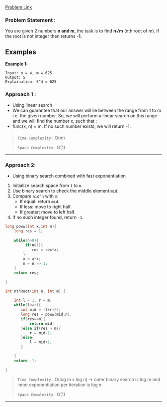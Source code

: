 [Problem Link](https://www.geeksforgeeks.org/problems/find-nth-root-of-m5843/1#)
### Problem Statement : 

You are given 2 numbers **n and m,** the task is to find **n√m** (nth root of m). If the root is not integer then returns **-1**.
## Examples

**Example 1:**

```
Input: n = 4, m = 625
Output: 5
Explaination: 5^4 = 625

```

### Approach 1 :

- Using linear search
- We can guarantee that our answer will lie between the range from 1 to m i.e. the given number. So, we will perform a linear search on this range and we will find the number x, such that :
- func(x, n) = m. If no such number exists, we will return -1.

#### 

> `Time Complexity` : O(m)
> 
> `Space Complexity` : O(1)

---

### Approach 2:

- Using binary search combined with fast exponentiation
1. Initialize search space from `1` to `m`.
2. Use binary search to check the middle element `mid`.
3. Compare `mid^n` with `m`:
   - If equal: return `mid`.
   - If less: move to right half.
   - If greater: move to left half.
4. If no such integer found, return `-1`.



``` cpp
long poww(int x,int n){
	long res = 1;
	
	while(n>0){
		 if(n&1){
			res = res*x;
		}
		x = x*x;
		n = n >> 1;
	}
	return res;
  
}

int nthRoot(int n, int m) {
	
	int l = 1, r = m;
	while(l<=r){
	   int mid = (l+r)/2;
	   long res = poww(mid,n);
	   if(res==m){
		   return mid;
	   }else if(res > m){
		   r = mid-1;
	   }else{
		   l = mid+1;
	   } 
		
	}
	return -1;
	
}

```

> `Time Complexity` : O(log m x log n) -> outer binary search is log m and inner exponentiation per iteration is log n.
> 	
> `Space Complexity` : O(1)

---